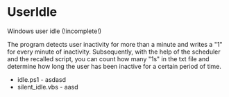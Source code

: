 # UserIdle
Windows user idle (!incomplete!)


The program detects user inactivity for more than a minute and writes a "1" for every minute of inactivity. Subsequently, with the help of the scheduler and the recalled script, you can count how many "1s" in the txt file and determine how long the user has been inactive for a certain period of time.
- idle.ps1 - asdasd
- silent_idle.vbs - aasd
